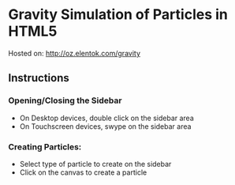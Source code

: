 # Gravity Simulation of Particles in HTML5

Hosted on:
<a href="http://oz.elentok.com/gravity">http://oz.elentok.com/gravity</a>

## Instructions

### Opening/Closing the Sidebar
* On Desktop devices, double click on the sidebar area
* On Touchscreen devices, swype on the sidebar area

### Creating Particles:
* Select type of particle to create on the sidebar
* Click on the canvas to create a particle

